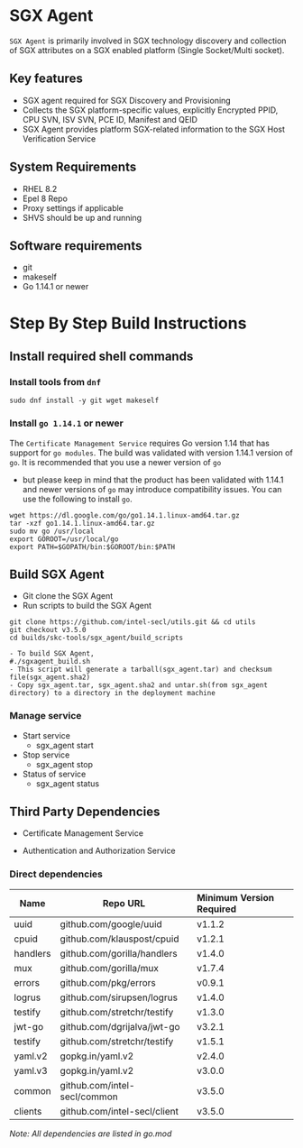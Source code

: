 SGX Agent
=========

`SGX Agent` is primarily involved in SGX technology discovery and
collection of SGX attributes on a SGX enabled platform (Single
Socket/Multi socket).

Key features
------------

-   SGX agent required for SGX Discovery and Provisioning
-   Collects the SGX platform-specific values, explicitly Encrypted
    PPID, CPU SVN, ISV SVN, PCE ID, Manifest and QEID
-   SGX Agent provides platform SGX-related information to the SGX Host
    Verification Service

System Requirements
-------------------

-   RHEL 8.2
-   Epel 8 Repo
-   Proxy settings if applicable
-   SHVS should be up and running

Software requirements
---------------------

-   git
-   makeself
-   Go 1.14.1 or newer

Step By Step Build Instructions
===============================

Install required shell commands
-------------------------------

### Install tools from `dnf`

``` {.shell}
sudo dnf install -y git wget makeself
```

### Install `go 1.14.1` or newer

The `Certificate Management Service` requires Go version 1.14 that has
support for `go modules`. The build was validated with version 1.14.1
version of `go`. It is recommended that you use a newer version of `go`
- but please keep in mind that the product has been validated with
1.14.1 and newer versions of `go` may introduce compatibility issues.
You can use the following to install `go`.

``` {.shell}
wget https://dl.google.com/go/go1.14.1.linux-amd64.tar.gz
tar -xzf go1.14.1.linux-amd64.tar.gz
sudo mv go /usr/local
export GOROOT=/usr/local/go
export PATH=$GOPATH/bin:$GOROOT/bin:$PATH
```

Build SGX Agent
---------------

-   Git clone the SGX Agent
-   Run scripts to build the SGX Agent

``` {.shell}
git clone https://github.com/intel-secl/utils.git && cd utils
git checkout v3.5.0
cd builds/skc-tools/sgx_agent/build_scripts

- To build SGX Agent,
#./sgxagent_build.sh
- This script will generate a tarball(sgx_agent.tar) and checksum file(sgx_agent.sha2)
- Copy sgx_agent.tar, sgx_agent.sha2 and untar.sh(from sgx_agent directory) to a directory in the deployment machine
```

### Manage service

-   Start service
    -   sgx\_agent start
-   Stop service
    -   sgx\_agent stop
-   Status of service
    -   sgx\_agent status

## Third Party Dependencies

- Certificate Management Service

- Authentication and Authorization Service

### Direct dependencies

| Name        | Repo URL                    | Minimum Version Required  |
| ----------- | --------------------------- | :-----------------------  |
| uuid        | github.com/google/uuid      | v1.1.2                    |
| cpuid       | github.com/klauspost/cpuid  | v1.2.1                    |
| handlers    | github.com/gorilla/handlers | v1.4.0                    |
| mux         | github.com/gorilla/mux      | v1.7.4                    |
| errors      | github.com/pkg/errors       | v0.9.1                    |
| logrus      | github.com/sirupsen/logrus  | v1.4.0                    |
| testify     | github.com/stretchr/testify | v1.3.0                    |
| jwt-go      | github.com/dgrijalva/jwt-go | v3.2.1                    |
| testify     | github.com/stretchr/testify | v1.5.1                    |
| yaml.v2     | gopkg.in/yaml.v2            | v2.4.0                    |
| yaml.v3     | gopkg.in/yaml.v2            | v3.0.0                    |
| common      | github.com/intel-secl/common| v3.5.0                    |
| clients     | github.com/intel-secl/client| v3.5.0                    |


*Note: All dependencies are listed in go.mod*
